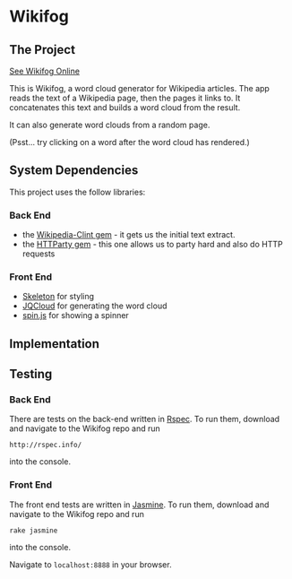 Wikifog
=======

The Project
---------------------
[See Wikifog Online](https://desolate-island-84231.herokuapp.com)

This is Wikifog, a word cloud generator for Wikipedia articles.  The app reads the text of a Wikipedia page, then the pages it links to.  It concatenates this text and builds a word cloud from the result.

It can also generate word clouds from a random page.

(Psst... try clicking on a word after the word cloud has rendered.)

System Dependencies
---------------------
This project uses the follow libraries:

### Back End
* the [Wikipedia-Clint gem](https://github.com/kenpratt/wikipedia-client) - it gets us the initial text extract.
* the [HTTParty gem](https://github.com/jnunemaker/httparty) - this one allows us to party hard and also do HTTP requests

### Front End
* [Skeleton](http://getskeleton.com/) for styling
* [JQCloud](http://mistic100.github.io/jQCloud/) for generating the word cloud
* [spin.js](http://fgnass.github.io/spin.js/) for showing a spinner

Implementation
---------------


Testing
-------

### Back End

There are tests on the back-end written in [Rspec](http://rspec.info/).  To run them, download and navigate to the Wikifog repo and run

`http://rspec.info/`

into the console.

### Front End

The front end tests are written in [Jasmine](http://jasmine.github.io/).  To run them, download and navigate to the Wikifog repo and run

`rake jasmine`

into the console.

Navigate to `localhost:8888` in your browser.
